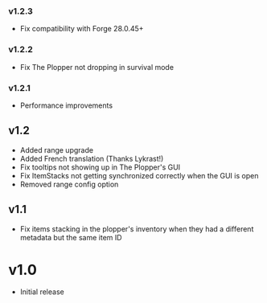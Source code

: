 ### v1.2.3
- Fix compatibility with Forge 28.0.45+

### v1.2.2
- Fix The Plopper not dropping in survival mode

### v1.2.1
- Performance improvements

## v1.2
- Added range upgrade
- Added French translation (Thanks Lykrast!)
- Fix tooltips not showing up in The Plopper's GUI
- Fix ItemStacks not getting synchronized correctly when the GUI is open
- Removed range config option

## v1.1
- Fix items stacking in the plopper's inventory when they had a different metadata but the same item ID

# v1.0
- Initial release